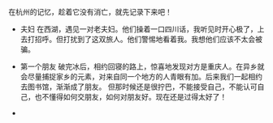 在杭州的记忆，趁着它没有消亡，就先记录下来吧！

- 夫妇
在西湖，遇见一对老夫妇。他们操着一口四川话，我听见时开心极了，上去打招呼。但打扰到了这双旅人。他们警惕地看着我。我想他们应该不太会被骗。

- 第一个朋友
破完冰后，相约回寝的路上，惊喜地发现对方是重庆人。在异乡就会尽量捕捉家乡的元素，对来自同一个地方的人青眼有加。后来我们一起相约去图书馆，渐渐成了朋友。
但那时候还是很拧巴，不能接受自己，不能认可自己，也不懂得如何交朋友，如何对朋友好。现在还是过得太好了！

- 
